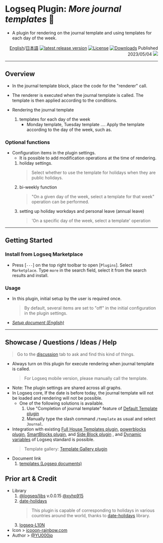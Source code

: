 # Logseq Plugin: *More journal templates* 🛌

- A plugin for rendering on the journal template and using templates for each day of the week.

<div align="right">

[English](https://github.com/YU000jp/logseq-plugin-weekdays-and-weekends)/[日本語](https://github.com/YU000jp/logseq-plugin-weekdays-and-weekends/blob/main/readme_ja.md) [![latest release version](https://img.shields.io/github/v/release/YU000jp/logseq-plugin-weekdays-and-weekends)](https://github.com/YU000jp/logseq-plugin-weekdays-and-weekends/releases)
[![License](https://img.shields.io/github/license/YU000jp/logseq-plugin-weekdays-and-weekends?color=blue)](https://github.com/YU000jp/logseq-plugin-weekdays-and-weekends/LICENSE)
[![Downloads](https://img.shields.io/github/downloads/YU000jp/logseq-plugin-weekdays-and-weekends/total.svg)](https://github.com/YU000jp/logseq-plugin-weekdays-and-weekends/releases) Published 2023/05/04 <a href="https://www.buymeacoffee.com/yu000japan"><img src="https://img.buymeacoffee.com/button-api/?text=Buy me a pizza&emoji=🍕&slug=yu000japan&button_colour=FFDD00&font_colour=000000&font_family=Poppins&outline_colour=000000&coffee_colour=ffffff" /></a>
</div>

---

## Overview

- In the journal template block, place the code for the "renderer" call.
- The renderer is executed when the journal template is called. The template is then applied according to the conditions.

- Rendering the journal template
  1. templates for each day of the week
     - Monday template, Tuesday template .... Apply the template according to the day of the week, such as.

### Optional functions

- Configuration items in the plugin settings.
  - It is possible to add modification operations at the time of rendering.
  1. holiday settings.
     > Select whether to use the template for holidays when they are public holidays.
  1. bi-weekly function
     > "On a given day of the week, select a template for that week" operation can be performed.
  1. setting up holiday workdays and personal leave (annual leave)
     > 'On a specific day of the week, select a template' operation

---

## Getting Started

### Install from Logseq Marketplace

- Press [`---`] on the top right toolbar to open [`Plugins`]. Select `Marketplace`. Type `more` in the search field, select it from the search results and install.

### Usage

- In this plugin, initial setup by the user is required once.
   > By default, several items are set to "off" in the initial configuration in the plugin settings.

- *[Setup document (English)](https://github.com/YU000jp/logseq-plugin-weekdays-and-weekends/wiki/English-document)*

---

## Showcase / Questions / Ideas / Help

> Go to the [discussion](https://github.com/YU000jp/logseq-plugin-weekdays-and-weekends/discussions) tab to ask and find this kind of things.

- Always turn on this plugin for execute rendering when journal template is called.
   > For Logseq mobile version, please manually call the template.
- Note: The plugin settings are shared across all graphs.
- In Logseq core, If the date is before today, the journal template will not be loaded and rendering will not be possible.
  - One of the following solutions is available.
    1. Use "Completion of journal template" feature of [Default Template plugin](https://github.com/YU000jp/logseq-plugin-default-template)
    1. Manually type the slash command `/template` as usual and select `Journal`.
- Integration with existing [Full House Templates plugin](https://github.com/stdword/logseq13-full-house-plugin), [powerblocks plugin](https://github.com/hkgnp/logseq-powerblocks-plugin), [SmartBlocks plugin](https://github.com/sawhney17/logseq-smartblocks), and [Side Block plugin](https://github.com/YU000jp/logseq-plugin-side-block) , and [Dynamic variables](https://mschmidtkorth.github.io/logseq-msk-docs/#/page/dynamic%20variables) of Logseq standard is possible.
  > Template gallery: [Template Gallery plugin](https://github.com/dangermccann/logseq-template-gallery)
- Document link
  1. [templates (Logseq documents)](https://docs.logseq.com/#/page/templates)

## Prior art & Credit

- Library
   1. [@logseq/libs](https://logseq.github.io/plugins/) v.0.0.15 [@xyhp915](https://github.com/xyhp915)
   1. [date-holidays](https://github.com/commenthol/date-holidays)
      > This plugin is capable of corresponding to holidays in various countries around the world, thanks to [date-holidays](https://github.com/commenthol/date-holidays) library.
   1. [logseq-L10N](https://github.com/sethyuan/logseq-l10n)
- Icon > [icooon-rainbow.com](https://icon-rainbow.com/%e3%82%a4%e3%83%93%e3%82%ad%e3%82%92%e3%81%8b%e3%81%84%e3%81%a6%e5%af%9d%e3%81%a6%e3%82%8b%e4%ba%ba%e3%81%ae%e3%82%a2%e3%82%a4%e3%82%b3%e3%83%b3%e7%b4%a0%e6%9d%90/)
- Author > [@YU000jp](https://github.com/YU000jp)
